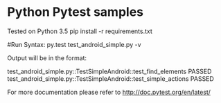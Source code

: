 Python Pytest samples
==============

Tested on Python 3.5
pip install -r requirements.txt

#Run Syntax:
py.test test_android_simple.py -v

Output will be in the format:

test_android_simple.py::TestSimpleAndroid::test_find_elements PASSED
test_android_simple.py::TestSimpleAndroid::test_simple_actions PASSED

For more documentation please refer to http://doc.pytest.org/en/latest/